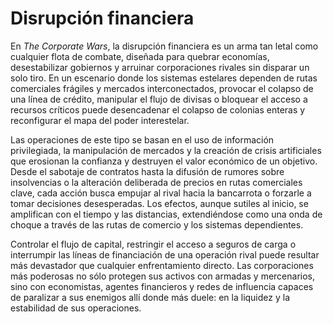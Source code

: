 # Disrupción financiera

En _The Corporate Wars_, la disrupción financiera es un arma tan letal como cualquier flota de combate, diseñada para quebrar economías, desestabilizar gobiernos y arruinar corporaciones rivales sin disparar un solo tiro. En un escenario donde los sistemas estelares dependen de rutas comerciales frágiles y mercados interconectados, provocar el colapso de una línea de crédito, manipular el flujo de divisas o bloquear el acceso a recursos críticos puede desencadenar el colapso de colonias enteras y reconfigurar el mapa del poder interestelar.

Las operaciones de este tipo se basan en el uso de información privilegiada, la manipulación de mercados y la creación de crisis artificiales que erosionan la confianza y destruyen el valor económico de un objetivo. Desde el sabotaje de contratos hasta la difusión de rumores sobre insolvencias o la alteración deliberada de precios en rutas comerciales clave, cada acción busca empujar al rival hacia la bancarrota o forzarle a tomar decisiones desesperadas. Los efectos, aunque sutiles al inicio, se amplifican con el tiempo y las distancias, extendiéndose como una onda de choque a través de las rutas de comercio y los sistemas dependientes.

Controlar el flujo de capital, restringir el acceso a seguros de carga o interrumpir las líneas de financiación de una operación rival puede resultar más devastador que cualquier enfrentamiento directo. Las corporaciones más poderosas no sólo protegen sus activos con armadas y mercenarios, sino con economistas, agentes financieros y redes de influencia capaces de paralizar a sus enemigos allí donde más duele: en la liquidez y la estabilidad de sus operaciones.
